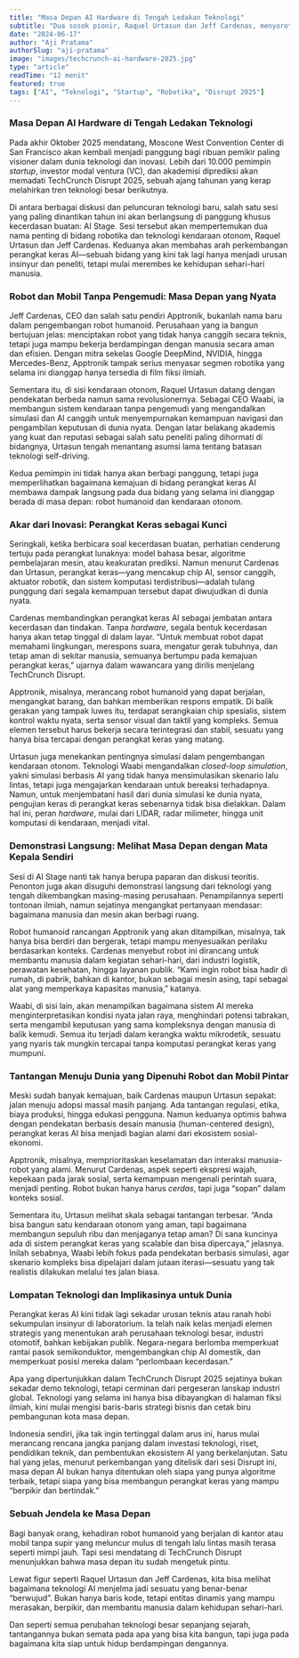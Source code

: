 ```yaml
---
title: "Masa Depan AI Hardware di Tengah Ledakan Teknologi"
subtitle: "Dua sosok pionir, Raquel Urtasun dan Jeff Cardenas, menyoroti bagaimana perangkat keras AI akan menentukan arah baru robotika dan kendaraan otonom."
date: "2024-06-17"
author: "Aji Pratama"
authorSlug: "aji-pratama"
image: "images/techcrunch-ai-hardware-2025.jpg"
type: "article"
readTime: "12 menit"
featured: true
tags: ["AI", "Teknologi", "Startup", "Robotika", "Disrupt 2025"]
---
```


### Masa Depan AI Hardware di Tengah Ledakan Teknologi

Pada akhir Oktober 2025 mendatang, Moscone West Convention Center di San Francisco akan kembali menjadi panggung bagi ribuan pemikir paling visioner dalam dunia teknologi dan inovasi. Lebih dari 10.000 pemimpin *startup*, investor modal ventura (VC), dan akademisi diprediksi akan memadati TechCrunch Disrupt 2025, sebuah ajang tahunan yang kerap melahirkan tren teknologi besar berikutnya.

Di antara berbagai diskusi dan peluncuran teknologi baru, salah satu sesi yang paling dinantikan tahun ini akan berlangsung di panggung khusus kecerdasan buatan: AI Stage. Sesi tersebut akan mempertemukan dua nama penting di bidang robotika dan teknologi kendaraan otonom, Raquel Urtasun dan Jeff Cardenas. Keduanya akan membahas arah perkembangan perangkat keras AI—sebuah bidang yang kini tak lagi hanya menjadi urusan insinyur dan peneliti, tetapi mulai merembes ke kehidupan sehari-hari manusia.

### Robot dan Mobil Tanpa Pengemudi: Masa Depan yang Nyata

Jeff Cardenas, CEO dan salah satu pendiri Apptronik, bukanlah nama baru dalam pengembangan robot humanoid. Perusahaan yang ia bangun bertujuan jelas: menciptakan robot yang tidak hanya canggih secara teknis, tetapi juga mampu bekerja berdampingan dengan manusia secara aman dan efisien. Dengan mitra sekelas Google DeepMind, NVIDIA, hingga Mercedes-Benz, Apptronik tampak serius menyasar segmen robotika yang selama ini dianggap hanya tersedia di film fiksi ilmiah.

Sementara itu, di sisi kendaraan otonom, Raquel Urtasun datang dengan pendekatan berbeda namun sama revolusionernya. Sebagai CEO Waabi, ia membangun sistem kendaraan tanpa pengemudi yang mengandalkan simulasi dan AI canggih untuk menyempurnakan kemampuan navigasi dan pengambilan keputusan di dunia nyata. Dengan latar belakang akademis yang kuat dan reputasi sebagai salah satu peneliti paling dihormati di bidangnya, Urtasun tengah menantang asumsi lama tentang batasan teknologi self-driving.

Kedua pemimpin ini tidak hanya akan berbagi panggung, tetapi juga memperlihatkan bagaimana kemajuan di bidang perangkat keras AI membawa dampak langsung pada dua bidang yang selama ini dianggap berada di masa depan: robot humanoid dan kendaraan otonom.

### Akar dari Inovasi: Perangkat Keras sebagai Kunci

Seringkali, ketika berbicara soal kecerdasan buatan, perhatian cenderung tertuju pada perangkat lunaknya: model bahasa besar, algoritme pembelajaran mesin, atau keakuratan prediksi. Namun menurut Cardenas dan Urtasun, perangkat keras—yang mencakup chip AI, sensor canggih, aktuator robotik, dan sistem komputasi terdistribusi—adalah tulang punggung dari segala kemampuan tersebut dapat diwujudkan di dunia nyata.

Cardenas membandingkan perangkat keras AI sebagai jembatan antara kecerdasan dan tindakan. Tanpa *hardware*, segala bentuk kecerdasan hanya akan tetap tinggal di dalam layar. “Untuk membuat robot dapat memahami lingkungan, merespons suara, mengatur gerak tubuhnya, dan tetap aman di sekitar manusia, semuanya bertumpu pada kemajuan perangkat keras,” ujarnya dalam wawancara yang dirilis menjelang TechCrunch Disrupt.

Apptronik, misalnya, merancang robot humanoid yang dapat berjalan, mengangkat barang, dan bahkan memberikan respons empatik. Di balik gerakan yang tampak luwes itu, terdapat serangkaian chip spesialis, sistem kontrol waktu nyata, serta sensor visual dan taktil yang kompleks. Semua elemen tersebut harus bekerja secara terintegrasi dan stabil, sesuatu yang hanya bisa tercapai dengan perangkat keras yang matang.

Urtasun juga menekankan pentingnya simulasi dalam pengembangan kendaraan otonom. Teknologi Waabi mengandalkan *closed-loop simulation*, yakni simulasi berbasis AI yang tidak hanya mensimulasikan skenario lalu lintas, tetapi juga mengajarkan kendaraan untuk bereaksi terhadapnya. Namun, untuk menjembatani hasil dari dunia simulasi ke dunia nyata, pengujian keras di perangkat keras sebenarnya tidak bisa dielakkan. Dalam hal ini, peran *hardware*, mulai dari LIDAR, radar milimeter, hingga unit komputasi di kendaraan, menjadi vital.

### Demonstrasi Langsung: Melihat Masa Depan dengan Mata Kepala Sendiri

Sesi di AI Stage nanti tak hanya berupa paparan dan diskusi teoritis. Penonton juga akan disuguhi demonstrasi langsung dari teknologi yang tengah dikembangkan masing-masing perusahaan. Penampilannya seperti tontonan ilmiah, namun sejatinya mengangkat pertanyaan mendasar: bagaimana manusia dan mesin akan berbagi ruang.

Robot humanoid rancangan Apptronik yang akan ditampilkan, misalnya, tak hanya bisa berdiri dan bergerak, tetapi mampu menyesuaikan perilaku berdasarkan konteks. Cardenas menyebut robot ini dirancang untuk membantu manusia dalam kegiatan sehari-hari, dari industri logistik, perawatan kesehatan, hingga layanan publik. “Kami ingin robot bisa hadir di rumah, di pabrik, bahkan di kantor, bukan sebagai mesin asing, tapi sebagai alat yang memperkaya kapasitas manusia,” katanya.

Waabi, di sisi lain, akan menampilkan bagaimana sistem AI mereka menginterpretasikan kondisi nyata jalan raya, menghindari potensi tabrakan, serta mengambil keputusan yang sama kompleksnya dengan manusia di balik kemudi. Semua itu terjadi dalam kerangka waktu mikrodetik, sesuatu yang nyaris tak mungkin tercapai tanpa komputasi perangkat keras yang mumpuni.

### Tantangan Menuju Dunia yang Dipenuhi Robot dan Mobil Pintar

Meski sudah banyak kemajuan, baik Cardenas maupun Urtasun sepakat: jalan menuju adopsi massal masih panjang. Ada tantangan regulasi, etika, biaya produksi, hingga edukasi pengguna. Namun keduanya optimis bahwa dengan pendekatan berbasis desain manusia (human-centered design), perangkat keras AI bisa menjadi bagian alami dari ekosistem sosial-ekonomi.

Apptronik, misalnya, memprioritaskan keselamatan dan interaksi manusia-robot yang alami. Menurut Cardenas, aspek seperti ekspresi wajah, kepekaan pada jarak sosial, serta kemampuan mengenali perintah suara, menjadi penting. Robot bukan hanya harus *cerdas*, tapi juga “sopan” dalam konteks sosial.

Sementara itu, Urtasun melihat skala sebagai tantangan terbesar. “Anda bisa bangun satu kendaraan otonom yang aman, tapi bagaimana membangun sepuluh ribu dan menjaganya tetap aman? Di sana kuncinya ada di sistem perangkat keras yang scalable dan bisa dipercaya,” jelasnya. Inilah sebabnya, Waabi lebih fokus pada pendekatan berbasis simulasi, agar skenario kompleks bisa dipelajari dalam jutaan iterasi—sesuatu yang tak realistis dilakukan melalui tes jalan biasa.

### Lompatan Teknologi dan Implikasinya untuk Dunia

Perangkat keras AI kini tidak lagi sekadar urusan teknis atau ranah hobi sekumpulan insinyur di laboratorium. Ia telah naik kelas menjadi elemen strategis yang menentukan arah perusahaan teknologi besar, industri otomotif, bahkan kebijakan publik. Negara-negara berlomba memperkuat rantai pasok semikonduktor, mengembangkan chip AI domestik, dan memperkuat posisi mereka dalam “perlombaan kecerdasan.”

Apa yang dipertunjukkan dalam TechCrunch Disrupt 2025 sejatinya bukan sekadar demo teknologi, tetapi cerminan dari pergeseran lanskap industri global. Teknologi yang selama ini hanya bisa dibayangkan di halaman fiksi ilmiah, kini mulai mengisi baris-baris strategi bisnis dan cetak biru pembangunan kota masa depan.

Indonesia sendiri, jika tak ingin tertinggal dalam arus ini, harus mulai merancang rencana jangka panjang dalam investasi teknologi, riset, pendidikan teknik, dan pembentukan ekosistem AI yang berkelanjutan. Satu hal yang jelas, menurut perkembangan yang ditelisik dari sesi Disrupt ini, masa depan AI bukan hanya ditentukan oleh siapa yang punya algoritme terbaik, tetapi siapa yang bisa membangun perangkat keras yang mampu “berpikir dan bertindak.”

### Sebuah Jendela ke Masa Depan

Bagi banyak orang, kehadiran robot humanoid yang berjalan di kantor atau mobil tanpa supir yang meluncur mulus di tengah lalu lintas masih terasa seperti mimpi jauh. Tapi sesi mendatang di TechCrunch Disrupt menunjukkan bahwa masa depan itu sudah mengetuk pintu.

Lewat figur seperti Raquel Urtasun dan Jeff Cardenas, kita bisa melihat bagaimana teknologi AI menjelma jadi sesuatu yang benar-benar “berwujud”. Bukan hanya baris kode, tetapi entitas dinamis yang mampu merasakan, berpikir, dan membantu manusia dalam kehidupan sehari-hari.

Dan seperti semua perubahan teknologi besar sepanjang sejarah, tantangannya bukan semata pada apa yang bisa kita bangun, tapi juga pada bagaimana kita siap untuk hidup berdampingan dengannya.
